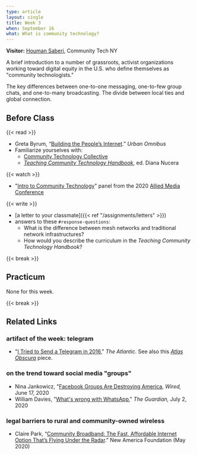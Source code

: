 ```yaml
---
type: article
layout: single
title: Week 3
when: September 16
what: What is community technology?
---
```


**Visitor:** [Houman Saberi](https://www.newamerica.org/our-people/houman-saberi/), Community Tech NY

A brief introduction to a number of grassroots, activist organizations working toward digital equity in the U.S. who define themselves as "community technologists."

The key differences between one-to-one messaging, one-to-few group chats, and one-to-many broadcasting. The divide between local ties and global connection.

## Before Class

{{< read >}}
- Greta Byrum, “[Building the People’s Internet](https://urbanomnibus.net/2019/10/building-the-peoples-internet/).” *Urban Omnibus*
- Familiarize yourselves with:
    - [Community Technology Collective](https://www.ctcollective.org/)
    - [*Teaching Community Technology Handbook*](https://detroitcommunitytech.org/system/tdf/librarypdfs/TeachingCommunityTech.pdf?file=1&type=node&id=53&force=), ed. Diana Nucera

{{< watch >}}
- "[Intro to Community Technology](https://drive.google.com/file/d/1PbFTDkURcERITZs5b7dSllIydFGwPf-X/view?usp=sharing_eil&ts=5f4922a6)" panel from the 2020 [Allied Media Conference](https://amc.alliedmedia.org/)

{{< write >}}
- [a letter to your classmate]({{< ref "/assignments/letters" >}})
- answers to these `#response-questions`:
  - What is the difference between mesh networks and traditional network infrastructures?
  - How would you describe the curriculum in the *Teaching Community Technology Handbook*?

{{< break >}}

## Practicum

None for this week.

{{< break >}}

## Related Links

### artifact of the week: telegram

- "[I Tried to Send a Telegram in 2016](https://www.theatlantic.com/technology/archive/2016/01/rip-stop-telegrams/425136/)," *The Atlantic.* See also this [*Atlas Obscura*](https://www.atlasobscura.com/articles/telegrams) piece.

### on the trend toward social media "groups"

- Nina Jankowicz, "[Facebook Groups Are Destroying America](https://www.wired.com/story/facebook-groups-are-destroying-america/), *Wired,* June 17, 2020
- William Davies, "[What's wrong with WhatsApp](https://www.theguardian.com/technology/2020/jul/02/whatsapp-groups-conspiracy-theories-disinformation-democracy)," *The Guardian,* July 2, 2020

### legal barriers to rural and community-owned wireless

- Claire Park, “[Community Broadband: The Fast, Affordable Internet Option That’s Flying Under the Radar](https://www.newamerica.org/oti/reports/community-broadband/).” New America Foundation (May 2020)
